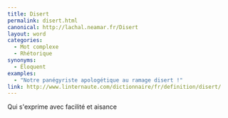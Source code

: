 ```yaml
---
title: Disert
permalink: disert.html
canonical: http://lachal.neamar.fr/Disert
layout: word
categories:
  - Mot complexe
  - Rhétorique
synonyms:
  - Éloquent
examples:
  - "Notre panégyriste apologétique au ramage disert !"
link: http://www.linternaute.com/dictionnaire/fr/definition/disert/
---
```


Qui s'exprime avec facilité et aisance

